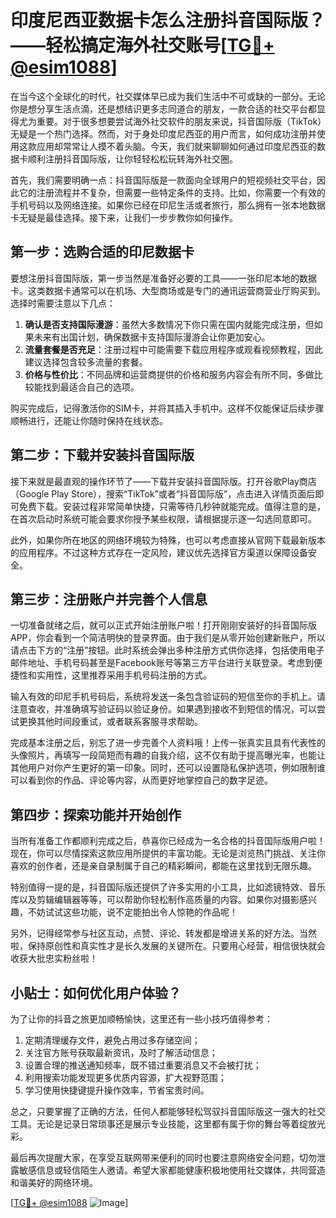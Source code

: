 # 印度尼西亚数据卡怎么注册抖音国际版？——轻松搞定海外社交账号[[TG💪+ @esim1088](https://t.me/s/esim1088)]

在当今这个全球化的时代，社交媒体早已成为我们生活中不可或缺的一部分。无论你是想分享生活点滴，还是想结识更多志同道合的朋友，一款合适的社交平台都显得尤为重要。对于很多想要尝试海外社交软件的朋友来说，抖音国际版（TikTok）无疑是一个热门选择。然而，对于身处印度尼西亚的用户而言，如何成功注册并使用这款应用却常常让人摸不着头脑。今天，我们就来聊聊如何通过印度尼西亚的数据卡顺利注册抖音国际版，让你轻轻松松玩转海外社交圈。

首先，我们需要明确一点：抖音国际版是一款面向全球用户的短视频社交平台，因此它的注册流程并不复杂，但需要一些特定条件的支持。比如，你需要一个有效的手机号码以及网络连接。如果你已经在印尼生活或者旅行，那么拥有一张本地数据卡无疑是最佳选择。接下来，让我们一步步教你如何操作。

## 第一步：选购合适的印尼数据卡

要想注册抖音国际版，第一步当然是准备好必要的工具——一张印尼本地的数据卡。这类数据卡通常可以在机场、大型商场或是专门的通讯运营商营业厅购买到。选择时需要注意以下几点：

1. **确认是否支持国际漫游**：虽然大多数情况下你只需在国内就能完成注册，但如果未来有出国计划，确保数据卡支持国际漫游会让你更加安心。
2. **流量套餐是否充足**：注册过程中可能需要下载应用程序或观看视频教程，因此建议选择包含较多流量的套餐。
3. **价格与性价比**：不同品牌和运营商提供的价格和服务内容会有所不同，多做比较能找到最适合自己的选项。

购买完成后，记得激活你的SIM卡，并将其插入手机中。这样不仅能保证后续步骤顺畅进行，还能让你随时保持在线状态。

## 第二步：下载并安装抖音国际版

接下来就是最直观的操作环节了——下载并安装抖音国际版。打开谷歌Play商店（Google Play Store），搜索“TikTok”或者“抖音国际版”，点击进入详情页面后即可免费下载。安装过程非常简单快捷，只需等待几秒钟就能完成。值得注意的是，在首次启动时系统可能会要求你授予某些权限，请根据提示逐一勾选同意即可。

此外，如果你所在地区的网络环境较为特殊，也可以考虑直接从官网下载最新版本的应用程序。不过这种方式存在一定风险，建议优先选择官方渠道以保障设备安全。

## 第三步：注册账户并完善个人信息

一切准备就绪之后，就可以正式开始注册账户啦！打开刚刚安装好的抖音国际版APP，你会看到一个简洁明快的登录界面。由于我们是从零开始创建新账户，所以请点击下方的“注册”按钮。此时系统会弹出多种注册方式供你选择，包括使用电子邮件地址、手机号码甚至是Facebook账号等第三方平台进行关联登录。考虑到便捷性和实用性，这里推荐采用手机号码注册的方式。

输入有效的印尼手机号码后，系统将发送一条包含验证码的短信至你的手机上。请注意查收，并准确填写验证码以验证身份。如果遇到接收不到短信的情况，可以尝试更换其他时间段重试，或者联系客服寻求帮助。

完成基本注册之后，别忘了进一步完善个人资料哦！上传一张真实且具有代表性的头像照片，再填写一段简短而有趣的自我介绍，这不仅有助于提高曝光率，也能让其他用户对你产生更好的第一印象。同时，还可以设置隐私保护选项，例如限制谁可以看到你的作品、评论等内容，从而更好地掌控自己的数字足迹。

## 第四步：探索功能并开始创作

当所有准备工作都顺利完成之后，恭喜你已经成为一名合格的抖音国际版用户啦！现在，你可以尽情探索这款应用所提供的丰富功能。无论是浏览热门挑战、关注你喜欢的创作者，还是亲自录制属于自己的精彩瞬间，都能在这里找到无限乐趣。

特别值得一提的是，抖音国际版还提供了许多实用的小工具，比如滤镜特效、音乐库以及剪辑编辑器等等，可以帮助你轻松制作高质量的内容。如果你对摄影感兴趣，不妨试试这些功能，说不定能拍出令人惊艳的作品呢！

另外，记得经常参与社区互动，点赞、评论、转发都是增进关系的好方法。当然啦，保持原创性和真实性才是长久发展的关键所在。只要用心经营，相信很快就会收获大批忠实粉丝啦！

## 小贴士：如何优化用户体验？

为了让你的抖音之旅更加顺畅愉快，这里还有一些小技巧值得参考：

1. 定期清理缓存文件，避免占用过多存储空间；
2. 关注官方账号获取最新资讯，及时了解活动信息；
3. 设置合理的推送通知频率，既不错过重要消息又不会被打扰；
4. 利用搜索功能发现更多优质内容源，扩大视野范围；
5. 学习使用快捷键提升操作效率，节省宝贵时间。

总之，只要掌握了正确的方法，任何人都能够轻松驾驭抖音国际版这一强大的社交工具。无论是记录日常琐事还是展示专业技能，这里都有属于你的舞台等着绽放光彩。

最后再次提醒大家，在享受互联网带来便利的同时也要注意网络安全问题，切勿泄露敏感信息或轻信陌生人邀请。希望大家都能健康积极地使用社交媒体，共同营造和谐美好的网络环境。

[[TG💪+ @esim1088](https://t.me/s/esim1088) ![Image](https://i.postimg.cc/4NQfJmqS/Snipaste-2025-05-13-00-14-12.png)]